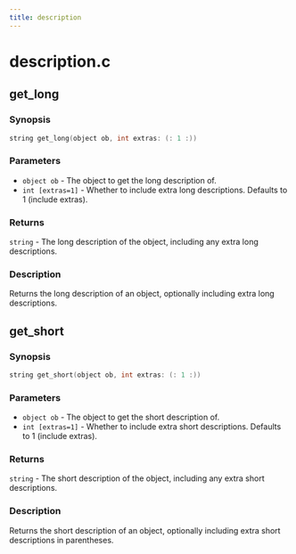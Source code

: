 ```yaml
---
title: description
---
```

# description.c

## get_long

### Synopsis

```c
string get_long(object ob, int extras: (: 1 :))
```

### Parameters

* `object ob` - The object to get the long description of.
* `int [extras=1]` - Whether to include extra long descriptions. Defaults to 1 (include extras).

### Returns

`string` - The long description of the object, including any extra long descriptions.

### Description

Returns the long description of an object, optionally
including extra long descriptions.

## get_short

### Synopsis

```c
string get_short(object ob, int extras: (: 1 :))
```

### Parameters

* `object ob` - The object to get the short description of.
* `int [extras=1]` - Whether to include extra short descriptions. Defaults to 1 (include extras).

### Returns

`string` - The short description of the object, including any extra short descriptions.

### Description

Returns the short description of an object, optionally
including extra short descriptions in parentheses.

